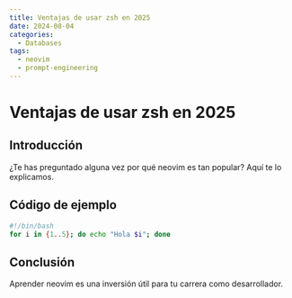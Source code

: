 ```yaml
---
title: Ventajas de usar zsh en 2025
date: 2024-08-04
categories:
  - Databases
tags:
  - neovim
  - prompt-engineering
---
```


# Ventajas de usar zsh en 2025

## Introducción

¿Te has preguntado alguna vez por qué neovim es tan popular? Aquí te lo explicamos.

## Código de ejemplo

```bash
#!/bin/bash
for i in {1..5}; do echo "Hola $i"; done
```

## Conclusión

Aprender neovim es una inversión útil para tu carrera como desarrollador.